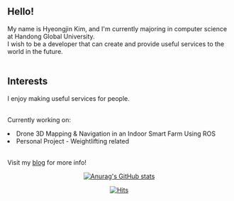  <h2>Hello!</h2>
 My name is Hyeongjin Kim, and I'm currently majoring in computer science at Handong Global University. <br>
 I wish to be a developer that can create and provide useful services to the world in the future. <br>
 <br>
 
 <h2>Interests</h2>
 I enjoy making useful services for people. <br> <br>
 
 Currently working on: <br>
 <li>Drone 3D Mapping & Navigation in an Indoor Smart Farm Using ROS</li>
 <li>Personal Project - Weightlifting related</li>
 
 <br>
 
 Visit my [blog](https://hhjj0506.github.io/) for more info!
 
 <div align=center>
	
  [![Anurag's GitHub stats](https://github-readme-stats.vercel.app/api?username=hhjj0506&show_icons=true&theme=dark)](https://github.com/anuraghazra/github-readme-stats)
  
  [![Hits](https://hits.seeyoufarm.com/api/count/incr/badge.svg?url=https%3A%2F%2Fgithub.com%2Fhhjj0506&count_bg=%237D7D7D&title_bg=%23030303&icon=&icon_color=%23E7E7E7&title=hits&edge_flat=false)](https://hits.seeyoufarm.com)
	
  </div>

